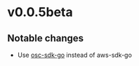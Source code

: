 # v0.0.5beta
## Notable changes
* Use [osc-sdk-go](https://github.com/outscale/osc-sdk-go) instead of aws-sdk-go
